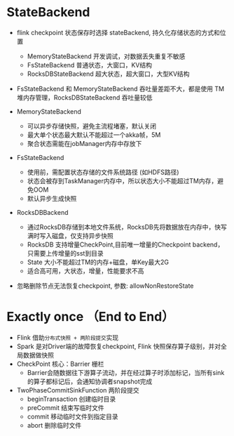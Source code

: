 # StateBackend
- flink checkpoint 状态保存时选择 stateBackend, 持久化存储状态的方式和位置
    + MemoryStateBackend 开发调试，对数据丢失重复不敏感
    + FsStateBackend 普通状态，大窗口，KV结构
    + RocksDBStateBackend 超大状态，超大窗口，大型KV结构

- FsStateBackend 和 MemoryStateBackend 吞吐量差距不大，都是使用 TM 堆内存管理，RocksDBStateBackend 吞吐量较低

- MemoryStateBackend
    + 可以异步存储快照，避免主流程堵塞，默认关闭
    + 最大单个状态最大默认不能超过一个akka帧，5M
    + 聚合状态需能在jobManager内存中存放下

- FsStateBackend
    + 使用前，需配置状态存储的文件系统路径 (如HDFS路径)
    + 状态会被存到TaskManager内存中，所以状态大小不能超过TM内存，避免OOM
    + 默认异步生成快照

- RocksDBBackend
    + 通过RocksDB存储到本地文件系统，RocksDB先将数据放在内存中，快写满时写入磁盘，仅支持异步快照
    + RocksDB 支持增量CheckPoint,目前唯一增量的Checkpoint backend，只需要上传增量的sst到目录
    + State 大小不能超过TM的内存+磁盘，单Key最大2G
    + 适合高可用，大状态，增量，性能要求不高
  
- 忽略删除节点无法恢复checkpoint, 参数: allowNonRestoreState

# Exactly once （End to End）
- Flink 借助`分布式快照 + 两阶段提交`实现
- Spark 是对Driver端的故障恢复checkpoint, Flink 快照保存算子级别，并对全局数据做快照
- CheckPoint 核心：Barrier 栅栏
  + Barrier会随数据往下游算子流动，并在经过算子时添加标记，当所有sink的算子都标记后，会通知协调者snapshot完成
- TwoPhaseCommitSinkFunction 两阶段提交
  + beginTransaction 创建临时目录
  + preCommit 结束写临时文件
  + commit 移动临时文件到指定目录
  + abort 删除临时文件